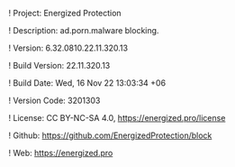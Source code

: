 ! Project: Energized Protection

! Description: ad.porn.malware blocking.

! Version: 6.32.0810.22.11.320.13

! Build Version: 22.11.320.13

! Build Date: Wed, 16 Nov 22 13:03:34 +06

! Version Code: 3201303

! License: CC BY-NC-SA 4.0, https://energized.pro/license

! Github: https://github.com/EnergizedProtection/block

! Web: https://energized.pro
